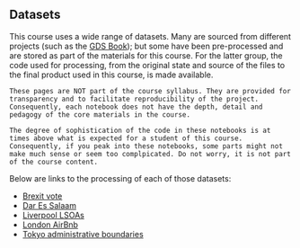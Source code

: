
## Datasets

This course uses a wide range of datasets. Many are sourced from different projects (such as the [GDS Book](https://geographicdata.science/book)); but some have been pre-processed and are stored as part of the materials for this course. For the latter group, the code used for processing, from the original state and source of the files to the final product used in this course, is made available.

```{warning}
These pages are NOT part of the course syllabus. They are provided for transparency and to facilitate reproducibility of the project. Consequently, each notebook does not have the depth, detail and pedagogy of the core materials in the course. 

The degree of sophistication of the code in these notebooks is at times above what is expected for a student of this course. Consequently, if you peak into these notebooks, some parts might not make much sense or seem too complpicated. Do not worry, it is not part of the course content.
```

Below are links to the processing of each of those datasets:

- [Brexit vote](data/brexit_prep)
- [Dar Es Salaam](data/dar_es_salaam_prep)
- [Liverpool LSOAs](data/liv_lsoas_prep)
- [London AirBnb](data/london_abb_prep)
- [Tokyo administrative boundaries](data/tokyo_admin_boundaries_prep)